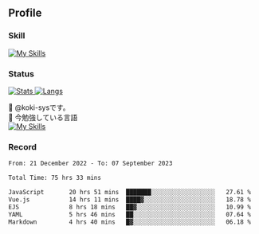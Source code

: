 ## Profile
### Skill
[![My Skills](https://skillicons.dev/icons?i=html,css,javascript,php,java,nodejs,react,bootstrap,docker,laravel,git,github,githubactions,materialui&theme=dark)](https://skillicons.dev)<br>
### Status
[![Stats](https://github-readme-stats.vercel.app/api?username=koki-sys&count_private=true&show_icons=true)
![Langs](https://github-readme-stats.vercel.app/api/top-langs/?username=koki-sys&layout=compact)](https://github.com/koki-sys)

👋 @koki-sysです。<br/>
🌱 今勉強している言語<br/>
[![My Skills](https://skillicons.dev/icons?i=typescript,react,golang&theme=dark)](https://skillicons.dev)


<!---
koki-sys/koki-sys is a ✨ special ✨ repository because its `README.md` (this file) appears on your GitHub profile.
You can click the Preview link to take a look at your changes.
--->

### Record
<!--START_SECTION:waka-->

```txt
From: 21 December 2022 - To: 07 September 2023

Total Time: 75 hrs 33 mins

JavaScript       20 hrs 51 mins  ███████░░░░░░░░░░░░░░░░░░   27.61 %
Vue.js           14 hrs 11 mins  ████▓░░░░░░░░░░░░░░░░░░░░   18.78 %
EJS              8 hrs 18 mins   ██▓░░░░░░░░░░░░░░░░░░░░░░   10.99 %
YAML             5 hrs 46 mins   ██░░░░░░░░░░░░░░░░░░░░░░░   07.64 %
Markdown         4 hrs 40 mins   █▓░░░░░░░░░░░░░░░░░░░░░░░   06.18 %
```

<!--END_SECTION:waka-->
